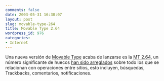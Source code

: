 ```yaml
---
comments: false
date: 2003-05-31 16:30:07
layout: post
slug: movable-type-264
title: Movable Type 2.64
wordpress_id: 976
categories:
- Internet
---
```


Una nueva versión de [Movable Type](http://www.movabletype.org) acaba de lanzarse es la [MT 2.64](http://www.movabletype.org/download.shtml), un número significante de huecos [han sido arreglados](http://www.movabletype.org/docs/mtchanges.html#2.64%20(2003.05.28)) sobre todo los que se relacionan con operaciones entre sitios, esto incluyen, búsquedas, Trackbacks, comentarios, notificaciones.




 
